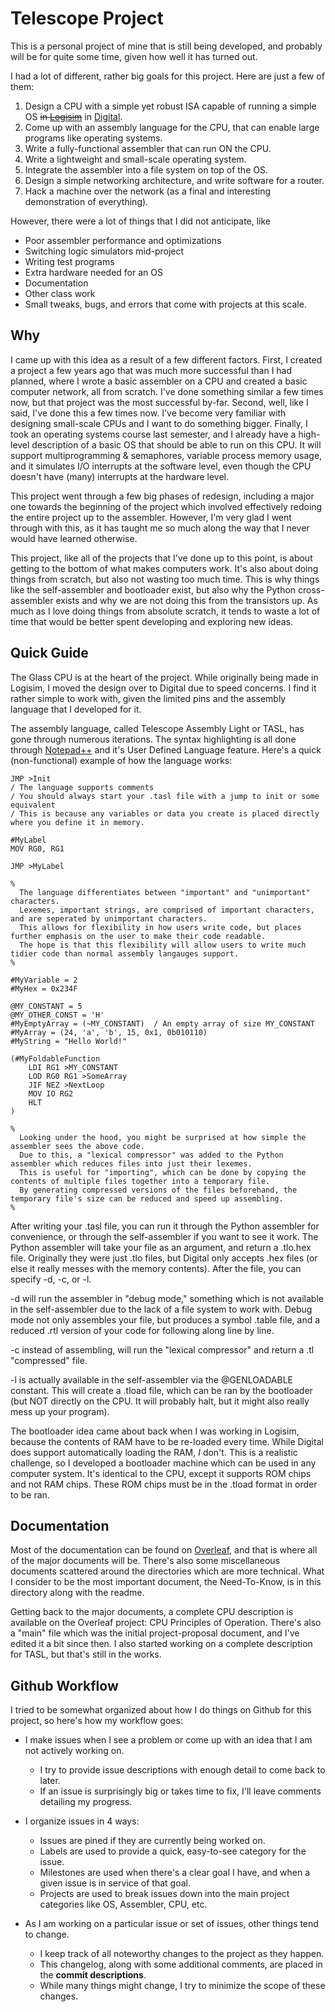 # Telescope Project

This is a personal project of mine that is still being developed, and probably will be for quite some time, given how well it has turned out.

I had a lot of different, rather big goals for this project. Here are just a few of them:
1. Design a CPU with a simple yet robust ISA capable of running a simple OS ~~in [Logisim](https://www.cburch.com/logisim/)~~ in [Digital](https://github.com/hneemann/Digital).
2. Come up with an assembly language for the CPU, that can enable large programs like operating systems.
3. Write a fully-functional assembler that can run ON the CPU.
4. Write a lightweight and small-scale operating system.
5. Integrate the assembler into a file system on top of the OS.
6. Design a simple networking architecture, and write software for a router.
7. Hack a machine over the network (as a final and interesting demonstration of everything).

However, there were a lot of things that I did not anticipate, like
- Poor assembler performance and optimizations
- Switching logic simulators mid-project
- Writing test programs
- Extra hardware needed for an OS
- Documentation
- Other class work
- Small tweaks, bugs, and errors that come with projects at this scale.

## Why

I came up with this idea as a result of a few different factors. First, I created a project a few years ago that was much more successful than I had planned, where I wrote a basic assembler on a CPU and created a basic computer network, all from scratch. I've done something similar a few times now, but that project was the most successful by-far. Second, well, like I said, I've done this a few times now. I've become very familiar with designing small-scale CPUs and I want to do something bigger. Finally, I took an operating systems course last semester, and I already have a high-level description of a basic OS that should be able to run on this CPU. It will support multiprogramming & semaphores, variable process memory usage, and it simulates I/O interrupts at the software level, even though the CPU doesn't have (many) interrupts at the hardware level. 

This project went through a few big phases of redesign, including a major one towards the beginning of the project which involved effectively redoing the entire project up to the assembler. However, I'm very glad I went through with this, as it has taught me so much along the way that I never would have learned otherwise.

This project, like all of the projects that I've done up to this point, is about getting to the bottom of what makes computers work. It's also about doing things from scratch, but also not wasting too much time. This is why things like the self-assembler and bootloader exist, but also why the Python cross-assembler exists and why we are not doing this from the transistors up. As much as I love doing things from absolute scratch, it tends to waste a lot of time that would be better spent developing and exploring new ideas.

## Quick Guide

The Glass CPU is at the heart of the project. While originally being made in Logisim, I moved the design over to Digital due to speed concerns. I find it rather simple to work with, given the limited pins and the assembly language that I developed for it.

The assembly language, called Telescope Assembly Light or TASL, has gone through numerous iterations. The syntax highlighting is all done through [Notepad++](https://github.com/notepad-plus-plus/notepad-plus-plus) and it's User Defined Language feature. Here's a quick (non-functional) example of how the language works:
```
JMP >Init
/ The language supports comments
/ You should always start your .tasl file with a jump to init or some equivalent
/ This is because any variables or data you create is placed directly where you define it in memory.

#MyLabel
MOV RG0, RG1

JMP >MyLabel

% 
  The language differentiates between "important" and "unimportant" characters.
  Lexemes, important strings, are comprised of important characters, and are seperated by unimportant characters.
  This allows for flexibility in how users write code, but places further emphasis on the user to make their code readable.
  The hope is that this flexibility will allow users to write much tidier code than normal assembly langauges support.
% 

#MyVariable = 2
#MyHex = 0x234F

@MY_CONSTANT = 5
@MY_OTHER_CONST = 'H'
#MyEmptyArray = (~MY_CONSTANT)  / An empty array of size MY_CONSTANT
#MyArray = (24, 'a', 'b', 15, 0x1, 0b010110)
#MyString = "Hello World!"

(#MyFoldableFunction
    LDI RG1 >MY_CONSTANT
    LOD RG0 RG1 >SomeArray
    JIF NEZ >NextLoop
    MOV IO RG2
    HLT
)

%
  Looking under the hood, you might be surprised at how simple the assembler sees the above code.
  Due to this, a "lexical compressor" was added to the Python assembler which reduces files into just their lexemes.
  This is useful for "importing", which can be done by copying the contents of multiple files together into a temporary file.
  By generating compressed versions of the files beforehand, the temporary file's size can be reduced and speed up assembling.
%
```

After writing your .tasl file, you can run it through the Python assembler for convenience, or through the self-assembler if you want to see it work. The Python assembler will take your file as an argument, and return a .tlo.hex file. Originally they were just .tlo files, but Digital only accepts .hex files (or else it really messes with the memory contents). After the file, you can specify -d, -c, or -l. 

-d will run the assembler in "debug mode," something which is not available in the self-assembler due to the lack of a file system to work with. Debug mode not only assembles your file, but produces a symbol .table file, and a reduced .rtl version of your code for following along line by line. 

-c instead of assembling, will run the "lexical compressor" and return a .tl "compressed" file.

-l is actually available in the self-assembler via the @GENLOADABLE constant. This will create a .tload file, which can be ran by the bootloader (but NOT directly on the CPU. It will probably halt, but it might also really mess up your program).

The bootloader idea came about back when I was working in Logisim, because the contents of RAM have to be re-loaded every time. While Digital does support automatically loading the RAM, _*I*_ don't. This is a realistic challenge, so I developed a bootloader machine which can be used in any computer system. It's identical to the CPU, except it supports ROM chips and not RAM chips. These ROM chips must be in the .tload format in order to be ran.

## Documentation

Most of the documentation can be found on [Overleaf](https://www.overleaf.com/read/gyrcwfqhfsrf), and that is where all of the major documents will be. There's also some miscellaneous documents scattered around the directories which are more technical. What I consider to be the most important document, the Need-To-Know, is in this directory along with the readme.

Getting back to the major documents, a complete CPU description is available on the Overleaf project: CPU Principles of Operation. There's also a "main" file which was the initial project-proposal document, and I've edited it a bit since then. I also started working on a complete description for TASL, but that's still in the works.

## Github Workflow

I tried to be somewhat organized about how I do things on Github for this project, so here's how my workflow goes:
- I make issues when I see a problem or come up with an idea that I am not actively working on.
  - I try to provide issue descriptions with enough detail to come back to later.
  - If an issue is surprisingly big or takes time to fix, I'll leave comments detailing my progress.

- I organize issues in 4 ways:
  - Issues are pined if they are currently being worked on.
  - Labels are used to provide a quick, easy-to-see category for the issue.
  - Milestones are used when there's a clear goal I have, and when a given issue is in service of that goal.
  - Projects are used to break issues down into the main project categories like OS, Assembler, CPU, etc.

- As I am working on a particular issue or set of issues, other things tend to change.
  - I keep track of all noteworthy changes to the project as they happen.
  - This changelog, along with some additional comments, are placed in the **commit descriptions**.
  - While many things might change, I try to minimize the scope of these changes.


